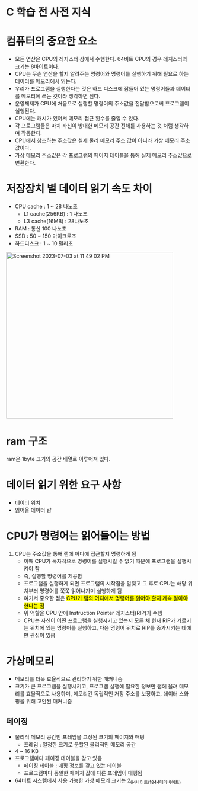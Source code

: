 # C 학습 전 사전 지식

# 컴퓨터의 중요한 요소

- 모든 연산은 CPU의 레지스터 상에서 수행한다. 64비트 CPU의 경우 레지스터의 크기는 8바이트이다.
- CPU는 무슨 연산을 할지 알려주는 명령어와 명령어를 실행하기 위해 필요로 하는 데이터를 메모리에서 읽는다.
- 우리가 프로그램을 실행한다는 것은 하드 디스크에 잠들어 있는 명령어들과 데이터를 메모리에 쓰는 것이라 생각하면 된다.
- 운영체제가 CPU에 처음으로 실행할 명령어의 주소값을 전달함으로써 프로그램이 실행된다.
- CPU에는 캐시가 있어서 메모리 접근 횟수를 줄일 수 있다.
- 각 프로그램들은 마치 자신이 방대한 메모리 공간 전체를 사용하는 것 처럼 생각하며 작동한다.
- CPU에서 참조하는 주소값은 실제 물리 메모리 주소 값이 아니라 가상 메모리 주소 값이다.
- 가상 메모리 주소값은 각 프로그램의 페이지 테이블을 통해 실제 메모리 주소값으로 변환한다.


# 저장장치 별 데이터 읽기 속도 차이

- CPU cache : 1 ~ 28 나노초
    - L1 cache(256KB) : 1 나노초
    - L3 cache(16MB) : 28나노초
- RAM : 통산 100 나노초
- SSD : 50 ~ 150 마이크로초
- 하드디스크 : 1 ~ 10 밀리초


<img width="450px" alt="Screenshot 2023-07-03 at 11 49 02 PM" src="https://github.com/WonilLee211/TIL/assets/109330610/f942a16a-2553-4b41-8006-c6cbb9f07014">

# ram 구조

ram은 1byte 크기의 공간 배열로 이루어져 있다.

# 데이터 읽기 위한 요구 사항

- 데이터 위치
- 읽어올 데이터 량

 # CPU가 명령어는 읽어들이는 방법

1. CPU는 주소값을 통해 램에 어디에 접근할지 명령하게 됨
    - 이때 CPU가 독자적으로 명령어를 실행시킬 수 없기 때문에 프로그램을 실행시켜야 함
    - 즉, 실행할 명령어를 제공함
    - 프로그램을 실행하게 되면 프로그램의 시작점을 알렺고 그 후로 CPU는 해당 위치부터 명령어를 쭉쭉 읽어나가며 실행하게 됨
    - 여기서 중요한 점은 <mark>CPU가 램의 어디에서 명령어를 읽어야 할지 계속 알아야 한다는 점</mark>
    - 위 역할을 CPU 안에 Instruction Pointer 레지스터(RIP)가 수행
    - CPU는 자신이 어떤 프로그램을 실행시키고 있는지 모른 채 현재 RIP가 가르키는 위치에 있는 명령어를 실행하고, 다음 명령어 위치로 RIP를 증가시키는 데에 만 관심이 있음


# 가상메모리

- 메모리를 더욱 효율적으로 관리하기 위한 매커니즘
- 크기가 큰 프로그램을 실행시키고, 프로그램 실행에 필요한 정보만 램에 올려 메모리를 효율적으로 사용하며, 메모리간 독립적인 저장 주소를 보장하고, 데이터 스와핑을 위해 고안된 매커니즘

## 페이징

- 물리적 메모리 공간인 프레임을 고정된 크기의 페이지와 매핑
    - 프레임 : 일정한 크기로 분할된 물리적인 메모리 공간
- 4 ~ 16 KB
- 프로그램마다 페이징 테이블을 갖고 있음
    - 페이징 테이블 : 매핑 정보를 갖고 있는 테이블
    - 프로그램마다 동일한 페이지 값에 다른 프레임이 매핑됨
- 64비트 시스템에서 사용 가능한 가상 메모리 크기는 2<sub>64바이트(1844테라바이트)



